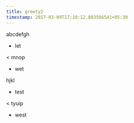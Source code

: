 ```yaml
---
title: greety2
timestamp: 2017-03-09T17:10:12.883566541+05:30
---
```


abcdefgh
* let

< mnop
* wet

hjkl
* test

< tyuip
* west
